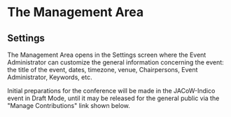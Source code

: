 # The Management Area

## Settings

The Management Area opens in the Settings screen
where the Event Administrator can customize the general
information concerning the event: the title of the event,
dates, timezone, venue, Chairpersons, Event Administrator, Keywords, etc.

Initial preparations for the conference will be made in
the JACoW-Indico event in Draft Mode, until it may be
released for the general public via the "Manage
Contributions" link shown below.
